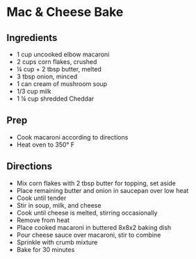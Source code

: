 # Mac & Cheese Bake

## Ingredients

- 1 cup uncooked elbow macaroni
- 2 cups corn flakes, crushed
- ¼ cup + 2 tbsp butter, melted
- 3 tbsp onion, minced
- 1 can cream of mushroom soup
- 1/3 cup milk
- 1 ¼ cup shredded Cheddar

## Prep

- Cook macaroni according to directions
- Heat oven to 350° F

## Directions

- Mix corn flakes with 2 tbsp butter for topping, set aside
- Place remaining butter and onion in saucepan over low heat
- Cook until tender
- Stir in soup, milk, and cheese
- Cook until cheese is melted, stirring occasionally
- Remove from heat
- Place cooked macaroni in buttered 8x8x2 baking dish
- Pour cheese sauce over macaroni, stir to combine
- Sprinkle with crumb mixture
- Bake for 30 minutes
